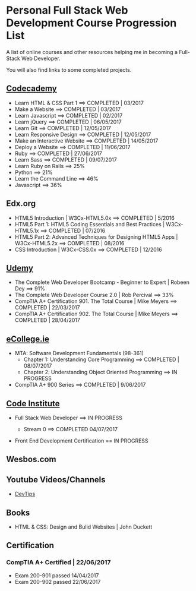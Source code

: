 # Personal Full Stack Web Development Course Progression List

A list of online courses and other resources helping me in becoming a Full-Stack Web Developer.

You will also find links to some completed projects.


## [Codecademy](/Codecademy/ "View projects and detailed info")

* Learn HTML & CSS Part 1 ==> COMPLETED | 03/2017
* Make a Website ==> COMPLETED | 03/2017
* Learn Javascript ==> COMPLETED | 02/2017
* Learn jQuery ==> COMPLETED | 06/05/2017
* Learn Git ==> COMPLETED | 12/05/2017
* Learn Responsive Design ==> COMPLETED | 12/05/2017
* Make an Interactive Website ==> COMPLETED | 14/05/2017
* Deploy a Website ==> COMPLETED | 11/06/2017
* Ruby ==> COMPLETED | 27/06/2017
* Learn Sass ==> COMPLETED | 09/07/2017
* Learn Ruby on Rails ==> 25%
* Python ==> 21%
* Learn the Command Line ==> 46%
* Javascript ==> 36%


## Edx.org

* HTML5 Introduction | W3Cx-HTML5.0x ==> COMPLETED | 5/2016
* HTML5 Part 1: HTML5 Coding Essentials and Best Practices | W3Cx-HTML5.1x ==> COMPLETED | 07/2016
* HTML5 Part 2: Advanced Techniques for Designing HTML5 Apps | W3Cx-HTML5.2x ==> COMPLETED | 08/2016
* CSS Introduction | W3Cx-CSS.0x ==> COMPLETED | 12/2016


## [Udemy](/Udemy/ "View projects and detailed info")

* The Complete Web Developer Bootcamp - Beginner to Expert | Robeen Dey ==> 91%
* The Complete Web Developer Course 2.0 | Rob Percival ==> 33%
* CompTIA A+ Certification 901. The Total Course | Mike Meyers ==> COMPLETED | 22/03/2017
* CompTIA A+ Certification 902. The Total Course | Mike Meyers ==> COMPLETED | 28/04/2017


## [eCollege.ie](/eCollege/ "View detailed info")
* MTA: Software Development Fundamentals (98-361)
  * Chapter 1: Understanding Core Programming ==> COMPLETED | 08/07/2017
  * Chapter 2: Understanding Object Oriented Programming ==> IN PROGRESS
* CompTIA A+ 900 Series ==> COMPLETED | 9/06/2017


## [Code Institute](/Code-Institute/ "View detailed info")
* Full Stack Web Developer ==> IN PROGRESS
  * Stream 0 ==> COMPLETED 04/07/2017

* Front End Development Certification == IN PROGRESS

## Wesbos.com


## Youtube Videos/Channels

* [DevTips](https://www.youtube.com/channel/UCyIe-61Y8C4_o-zZCtO4ETQ "Visit DevTips YouTube channel")


## Books

* HTML & CSS: Design and Bulid Websites | John Duckett


## Certification

### CompTIA A+ Certified | 22/06/2017
* Exam 200-901 passed 14/04/2017
* Exam 200-902 passed 22/06/2017
